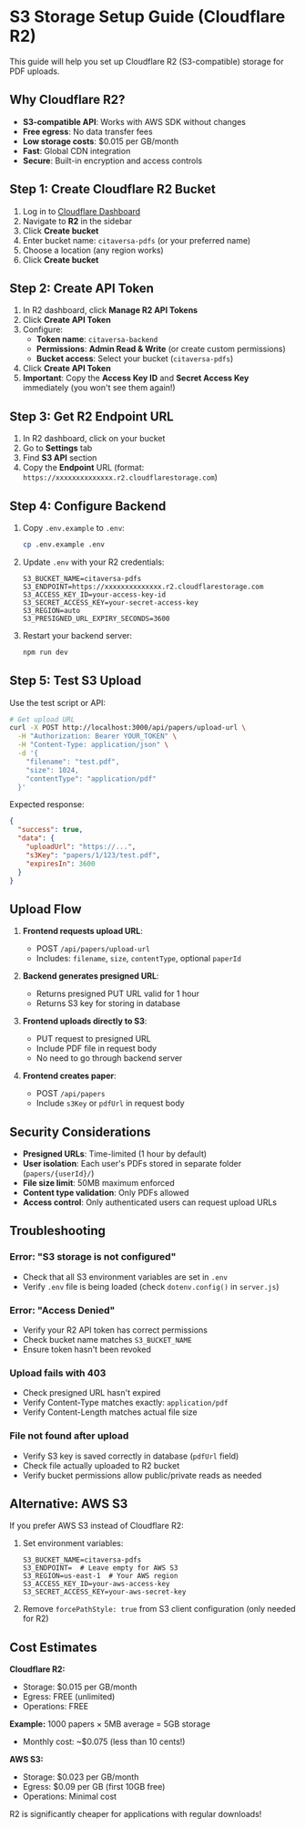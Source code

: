 # S3 Storage Setup Guide (Cloudflare R2)

This guide will help you set up Cloudflare R2 (S3-compatible) storage for PDF uploads.

## Why Cloudflare R2?

- **S3-compatible API**: Works with AWS SDK without changes
- **Free egress**: No data transfer fees
- **Low storage costs**: $0.015 per GB/month
- **Fast**: Global CDN integration
- **Secure**: Built-in encryption and access controls

## Step 1: Create Cloudflare R2 Bucket

1. Log in to [Cloudflare Dashboard](https://dash.cloudflare.com/)
2. Navigate to **R2** in the sidebar
3. Click **Create bucket**
4. Enter bucket name: `citaversa-pdfs` (or your preferred name)
5. Choose a location (any region works)
6. Click **Create bucket**

## Step 2: Create API Token

1. In R2 dashboard, click **Manage R2 API Tokens**
2. Click **Create API Token**
3. Configure:
   - **Token name**: `citaversa-backend`
   - **Permissions**: **Admin Read & Write** (or create custom permissions)
   - **Bucket access**: Select your bucket (`citaversa-pdfs`)
4. Click **Create API Token**
5. **Important**: Copy the **Access Key ID** and **Secret Access Key** immediately (you won't see them again!)

## Step 3: Get R2 Endpoint URL

1. In R2 dashboard, click on your bucket
2. Go to **Settings** tab
3. Find **S3 API** section
4. Copy the **Endpoint** URL (format: `https://xxxxxxxxxxxxxx.r2.cloudflarestorage.com`)

## Step 4: Configure Backend

1. Copy `.env.example` to `.env`:
   ```bash
   cp .env.example .env
   ```

2. Update `.env` with your R2 credentials:
   ```env
   S3_BUCKET_NAME=citaversa-pdfs
   S3_ENDPOINT=https://xxxxxxxxxxxxxx.r2.cloudflarestorage.com
   S3_ACCESS_KEY_ID=your-access-key-id
   S3_SECRET_ACCESS_KEY=your-secret-access-key
   S3_REGION=auto
   S3_PRESIGNED_URL_EXPIRY_SECONDS=3600
   ```

3. Restart your backend server:
   ```bash
   npm run dev
   ```

## Step 5: Test S3 Upload

Use the test script or API:

```bash
# Get upload URL
curl -X POST http://localhost:3000/api/papers/upload-url \
  -H "Authorization: Bearer YOUR_TOKEN" \
  -H "Content-Type: application/json" \
  -d '{
    "filename": "test.pdf",
    "size": 1024,
    "contentType": "application/pdf"
  }'
```

Expected response:
```json
{
  "success": true,
  "data": {
    "uploadUrl": "https://...",
    "s3Key": "papers/1/123/test.pdf",
    "expiresIn": 3600
  }
}
```

## Upload Flow

1. **Frontend requests upload URL**:
   - POST `/api/papers/upload-url`
   - Includes: `filename`, `size`, `contentType`, optional `paperId`

2. **Backend generates presigned URL**:
   - Returns presigned PUT URL valid for 1 hour
   - Returns S3 key for storing in database

3. **Frontend uploads directly to S3**:
   - PUT request to presigned URL
   - Include PDF file in request body
   - No need to go through backend server

4. **Frontend creates paper**:
   - POST `/api/papers`
   - Include `s3Key` or `pdfUrl` in request body

## Security Considerations

- **Presigned URLs**: Time-limited (1 hour by default)
- **User isolation**: Each user's PDFs stored in separate folder (`papers/{userId}/`)
- **File size limit**: 50MB maximum enforced
- **Content type validation**: Only PDFs allowed
- **Access control**: Only authenticated users can request upload URLs

## Troubleshooting

### Error: "S3 storage is not configured"
- Check that all S3 environment variables are set in `.env`
- Verify `.env` file is being loaded (check `dotenv.config()` in `server.js`)

### Error: "Access Denied"
- Verify your R2 API token has correct permissions
- Check bucket name matches `S3_BUCKET_NAME`
- Ensure token hasn't been revoked

### Upload fails with 403
- Check presigned URL hasn't expired
- Verify Content-Type matches exactly: `application/pdf`
- Verify Content-Length matches actual file size

### File not found after upload
- Verify S3 key is saved correctly in database (`pdfUrl` field)
- Check file actually uploaded to R2 bucket
- Verify bucket permissions allow public/private reads as needed

## Alternative: AWS S3

If you prefer AWS S3 instead of Cloudflare R2:

1. Set environment variables:
   ```env
   S3_BUCKET_NAME=citaversa-pdfs
   S3_ENDPOINT=  # Leave empty for AWS S3
   S3_REGION=us-east-1  # Your AWS region
   S3_ACCESS_KEY_ID=your-aws-access-key
   S3_SECRET_ACCESS_KEY=your-aws-secret-key
   ```

2. Remove `forcePathStyle: true` from S3 client configuration (only needed for R2)

## Cost Estimates

**Cloudflare R2:**
- Storage: $0.015 per GB/month
- Egress: FREE (unlimited)
- Operations: FREE

**Example:** 1000 papers × 5MB average = 5GB storage
- Monthly cost: ~$0.075 (less than 10 cents!)

**AWS S3:**
- Storage: $0.023 per GB/month
- Egress: $0.09 per GB (first 10GB free)
- Operations: Minimal cost

R2 is significantly cheaper for applications with regular downloads!


